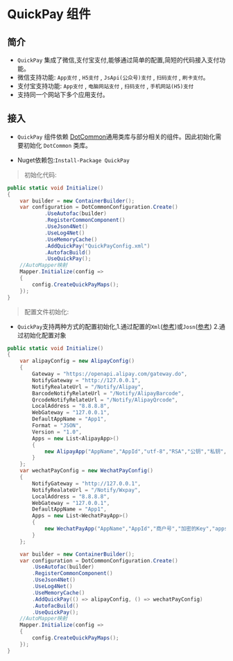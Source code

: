 # QuickPay 组件

## 简介

- `QuickPay` 集成了微信,支付宝支付,能够通过简单的配置,简短的代码接入支付功能。
- 微信支持功能: `App支付` , `H5支付` , `JsApi(公众号)支付` , `扫码支付` , `刷卡支付`。
- 支付宝支持功能: `App支付` , `电脑网站支付` , `扫码支付` , `手机网站(H5)支付`
- 支持同一个网站下多个应用支付。

## 接入

- `QuickPay` 组件依赖 [DotCommon](https://github.com/cocosip/DotCommon)通用类库与部分相关的组件。因此初始化需要初始化 `DotCommon` 类库。

- Nuget依赖包:`Install-Package QuickPay`

> 初始化代码:

```c#
public static void Initialize()
{
    var builder = new ContainerBuilder();
    var configuration = DotCommonConfiguration.Create()
            .UseAutofac(builder)
            .RegisterCommonComponent()
            .UseJson4Net()
            .UseLog4Net()
            .UseMemoryCache()
            .AddQuickPay("QuickPayConfig.xml")
            .AutofacBuild()
            .UseQuickPay();
    //AutoMapper映射
    Mapper.Initialize(config =>
    {
        config.CreateQuickPayMaps();
    });
}
```

> 配置文件初始化:
- `QuickPay`支持两种方式的配置初始化,1.通过配置的`Xml`([参考](../src/QuickPay/ConfigDemo.xml))或`Josn`([参考](../src/QuickPay/ConfigDemo.json)) 2.通过初始化配置对象

```c#
public static void Initialize()
{
    var alipayConfig = new AlipayConfig()
    {
        Gateway = "https://openapi.alipay.com/gateway.do",
        NotifyGateway = "http://127.0.0.1",
        NotifyRealateUrl = "/Notify/Alipay",
        BarcodeNotifyRelateUrl = "/Notify/AlipayBarcode",
        QrcodeNotifyRelateUrl = "/Notify/AlipayQrcode",
        LocalAddress = "8.8.8.8",
        WebGateway = "127.0.0.1",
        DefaultAppName = "App1",
        Format = "JSON",
        Version = "1.0",
        Apps = new List<AlipayApp>()
        {
            new AlipayApp("AppName","AppId","utf-8","RSA","公钥","私钥",1,false,"","")
        }
    };
    var wechatPayConfig = new WechatPayConfig()
    {
        NotifyGateway = "http://127.0.0.1",
        NotifyRealateUrl = "/Notify/Wxpay",
        LocalAddress = "8.8.8.8",
        WebGateway = "127.0.0.1",
        DefaultAppName = "App1",
        Apps = new List<WechatPayApp>()
        {
            new WechatPayApp("AppName","AppId","商户号","加密的Key","appsecret",1,new NativeMobileInfo())
        }
    };

    var builder = new ContainerBuilder();
    var configuration = DotCommonConfiguration.Create()
        .UseAutofac(builder)
        .RegisterCommonComponent()
        .UseJson4Net()
        .UseLog4Net()
        .UseMemoryCache()
        .AddQuickPay(() => alipayConfig, () => wechatPayConfig)
        .AutofacBuild()
        .UseQuickPay();
    //AutoMapper映射
    Mapper.Initialize(config =>
    {
        config.CreateQuickPayMaps();
    });
}

```
